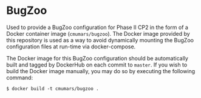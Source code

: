 # BugZoo

Used to provide a BugZoo configuration for Phase II CP2 in the form of a
Docker container image (`cmumars/bugzoo`). The Docker image provided by this
repository is used as a way to avoid dynamically mounting the BugZoo
configuration files at run-time via docker-compose.

The Docker image for this BugZoo configuration should be automatically built
and tagged by DockerHub on each commit to `master`. If you wish to build the
Docker image manually, you may do so by executing the following command:

```
$ docker build -t cmumars/bugzoo .
```
